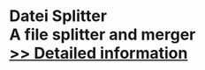 # Datei Splitter<br />A file splitter and merger<br />[>> Detailed information](https://secure.shareit.com/shareit/product.html?productid=300253317&affiliateid=200057808)
